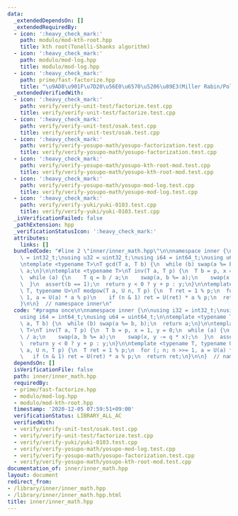 ```yaml
---
data:
  _extendedDependsOn: []
  _extendedRequiredBy:
  - icon: ':heavy_check_mark:'
    path: modulo/mod-kth-root.hpp
    title: kth root(Tonelli-Shanks algorithm)
  - icon: ':heavy_check_mark:'
    path: modulo/mod-log.hpp
    title: modulo/mod-log.hpp
  - icon: ':heavy_check_mark:'
    path: prime/fast-factorize.hpp
    title: "\u9AD8\u901F\u7D20\u56E0\u6570\u5206\u89E3(Miller Rabin/Pollard's Rho)"
  _extendedVerifiedWith:
  - icon: ':heavy_check_mark:'
    path: verify/verify-unit-test/factorize.test.cpp
    title: verify/verify-unit-test/factorize.test.cpp
  - icon: ':heavy_check_mark:'
    path: verify/verify-unit-test/osak.test.cpp
    title: verify/verify-unit-test/osak.test.cpp
  - icon: ':heavy_check_mark:'
    path: verify/verify-yosupo-math/yosupo-factorization.test.cpp
    title: verify/verify-yosupo-math/yosupo-factorization.test.cpp
  - icon: ':heavy_check_mark:'
    path: verify/verify-yosupo-math/yosupo-kth-root-mod.test.cpp
    title: verify/verify-yosupo-math/yosupo-kth-root-mod.test.cpp
  - icon: ':heavy_check_mark:'
    path: verify/verify-yosupo-math/yosupo-mod-log.test.cpp
    title: verify/verify-yosupo-math/yosupo-mod-log.test.cpp
  - icon: ':heavy_check_mark:'
    path: verify/verify-yuki/yuki-0103.test.cpp
    title: verify/verify-yuki/yuki-0103.test.cpp
  _isVerificationFailed: false
  _pathExtension: hpp
  _verificationStatusIcon: ':heavy_check_mark:'
  attributes:
    links: []
  bundledCode: "#line 2 \"inner/inner_math.hpp\"\n\nnamespace inner {\n\nusing i32\
    \ = int32_t;\nusing u32 = uint32_t;\nusing i64 = int64_t;\nusing u64 = uint64_t;\n\
    \ntemplate <typename T>\nT gcd(T a, T b) {\n  while (b) swap(a %= b, b);\n  return\
    \ a;\n}\n\ntemplate <typename T>\nT inv(T a, T p) {\n  T b = p, x = 1, y = 0;\n\
    \  while (a) {\n    T q = b / a;\n    swap(a, b %= a);\n    swap(x, y -= q * x);\n\
    \  }\n  assert(b == 1);\n  return y < 0 ? y + p : y;\n}\n\ntemplate <typename\
    \ T, typename U>\nT modpow(T a, U n, T p) {\n  T ret = 1 % p;\n  for (; n; n >>=\
    \ 1, a = U(a) * a % p)\n    if (n & 1) ret = U(ret) * a % p;\n  return ret;\n\
    }\n\n}  // namespace inner\n"
  code: "#pragma once\n\nnamespace inner {\n\nusing i32 = int32_t;\nusing u32 = uint32_t;\n\
    using i64 = int64_t;\nusing u64 = uint64_t;\n\ntemplate <typename T>\nT gcd(T\
    \ a, T b) {\n  while (b) swap(a %= b, b);\n  return a;\n}\n\ntemplate <typename\
    \ T>\nT inv(T a, T p) {\n  T b = p, x = 1, y = 0;\n  while (a) {\n    T q = b\
    \ / a;\n    swap(a, b %= a);\n    swap(x, y -= q * x);\n  }\n  assert(b == 1);\n\
    \  return y < 0 ? y + p : y;\n}\n\ntemplate <typename T, typename U>\nT modpow(T\
    \ a, U n, T p) {\n  T ret = 1 % p;\n  for (; n; n >>= 1, a = U(a) * a % p)\n \
    \   if (n & 1) ret = U(ret) * a % p;\n  return ret;\n}\n\n}  // namespace inner\n"
  dependsOn: []
  isVerificationFile: false
  path: inner/inner_math.hpp
  requiredBy:
  - prime/fast-factorize.hpp
  - modulo/mod-log.hpp
  - modulo/mod-kth-root.hpp
  timestamp: '2020-12-05 07:59:51+09:00'
  verificationStatus: LIBRARY_ALL_AC
  verifiedWith:
  - verify/verify-unit-test/osak.test.cpp
  - verify/verify-unit-test/factorize.test.cpp
  - verify/verify-yuki/yuki-0103.test.cpp
  - verify/verify-yosupo-math/yosupo-mod-log.test.cpp
  - verify/verify-yosupo-math/yosupo-factorization.test.cpp
  - verify/verify-yosupo-math/yosupo-kth-root-mod.test.cpp
documentation_of: inner/inner_math.hpp
layout: document
redirect_from:
- /library/inner/inner_math.hpp
- /library/inner/inner_math.hpp.html
title: inner/inner_math.hpp
---
```

